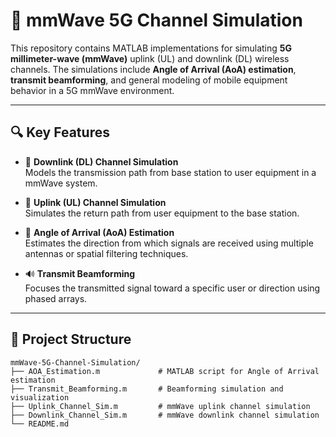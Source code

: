 # 📡 mmWave 5G Channel Simulation

This repository contains MATLAB implementations for simulating **5G millimeter-wave (mmWave)** uplink (UL) and downlink (DL) wireless channels. The simulations include **Angle of Arrival (AoA) estimation**, **transmit beamforming**, and general modeling of mobile equipment behavior in a 5G mmWave environment.

---

## 🔍 Key Features

- 📶 **Downlink (DL) Channel Simulation**  
  Models the transmission path from base station to user equipment in a mmWave system.

- 📡 **Uplink (UL) Channel Simulation**  
  Simulates the return path from user equipment to the base station.

- 🎯 **Angle of Arrival (AoA) Estimation**  
  Estimates the direction from which signals are received using multiple antennas or spatial filtering techniques.

- 🔊 **Transmit Beamforming**  
  Focuses the transmitted signal toward a specific user or direction using phased arrays.

---

## 📁 Project Structure

```plaintext
mmWave-5G-Channel-Simulation/
├── AOA_Estimation.m             # MATLAB script for Angle of Arrival estimation
├── Transmit_Beamforming.m       # Beamforming simulation and visualization
├── Uplink_Channel_Sim.m         # mmWave uplink channel simulation
├── Downlink_Channel_Sim.m       # mmWave downlink channel simulation
└── README.md
